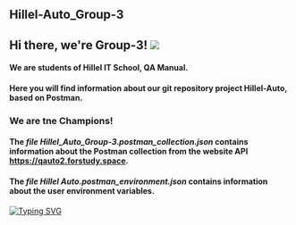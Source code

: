 ## Hillel-Auto_Group-3

## Hi there, we're Group-3! ![](https://github.com/blackcater/blackcater/raw/main/images/Hi.gif) 

#### We are students of Hillel IT School, QA Manual.

#### Here you will find information about our git repository project Hillel-Auto, based on Postman.

### We are tne Champions! 

#### The *file Hillel_Auto_Group-3.postman_collection.json* contains information about the Postman collection from the website API https://qauto2.forstudy.space.

#### The *file Hillel Auto.postman_environment.json* contains information about the user environment variables. 
[![Typing SVG](https://readme-typing-svg.herokuapp.com?color=%2336BCF7&lines=Hillel+IT+School)](https://git.io/typing-svg)
